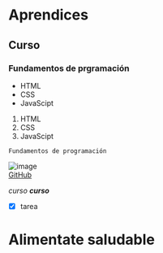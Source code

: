 # Aprendices
## Curso
### Fundamentos de prgramación

- HTML
- CSS
- JavaScipt

1. HTML
2. CSS
3. JavaScipt

~~~
Fundamentos de programación
~~~

![image](https://user-images.githubusercontent.com/60281820/138931227-54432eab-77e2-429a-a10a-68ca5b64824d.png)<br>
[GitHub](https://github.com/)

*curso*
***curso***

- [x] tarea

 <head> <h1>Alimentate saludable</h1> </head>

 







